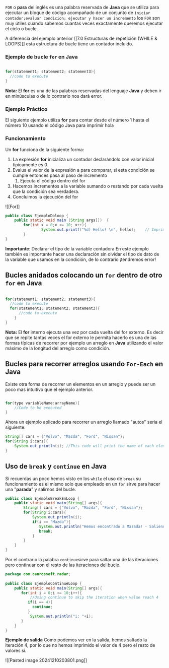 `FOR` o **para** del inglés es una palabra reservada de **Java** que se utiliza para ejecutar un bloque de código acompañado de un conjunto de `iniciar contador;evaluar condicion; ejecutar y hacer un incremento` los `FOR` son muy útiles cuando sabemos cuantas veces exactamente queremos ejecutar el ciclo o bucle.

A diferencia del ejemplo anterior [[7.0 Estructuras de repetición (WHILE & LOOPS)]] esta estructura de bucle tiene un contador incluido.

### Ejemplo de bucle  `for` en Java
```java

for(statement1; statement2; statement3){
  //code to execute
}
```

**Nota:** El **for** es una de las palabras reservadas del lenguaje **Java** y deben ir en minúsculas o de lo contrario nos dará error.

### Ejemplo Práctico
 El siguiente ejemplo utiliza **for** para contar desde el número 1 hasta el número 10 usando el  código Java para imprimir hola
### Funcionamiento 
 Un **for** funciona de la siguiente forma:
1. La expresión **for** inicializa un contador declarándolo con valor inicial tipicamente es 0
2. Evalua el valor de la expresión a para comparar, si esta condición se cumple entonces pasa al paso de incremento
	1. Ejecuta el código dentro del for
3. Hacemos incrementos a la variable sumando o restando por cada vuelta que la condición sea verdadera.
4. Concluimos la ejecución del for

![[For]]

```java
public class EjemploDoloop {  
    public static void main (String args[])  {  
		for(int x = 0;x <= 10; x++){
				System.out.printf("%d) Hello! \n", hello);    // Imprimimos el mensaje
		}
}
```

**Importante**: Declarar el tipo de la variable contadora
En este ejemplo también es importante hacer una declaración sin olvidar el tipo de dato de la variable que usamos en la condición, de lo contrario ¡tendremos error!

## Bucles anidados  colocando un `for` dentro de otro `for` en  Java
```java

for(statement1; statement2; statement3){
  //code to execute
  for(statement1; statement2; statement3){
	  //code to execute
	}
}
```

**Nota:** El **for** interno ejecuta una vez por cada vuelta del for externo. Es decir que se repite tantas veces el for externo le permita hacerlo es una de las formas típicas de recorrer por ejemplo un arreglo en **Java** utilizando el valor máximo de la longitud del arreglo como condición.

## Bucles para recorrer arreglos usando `For-Each` en  Java
Existe otra forma de recorrer un elementos en un arreglo y puede ser un poco mas intuitivo que el ejemplo anterior.

```java

for(type variableName:arrayName){
	//Code to be executed
}
```

Ahora un ejemplo aplicado para recorrer un arreglo llamado "autos" seria el siguiente:

```java
String[] cars = {"Volvo", "Mazda", "Ford", "Nissan"};
for(String i:cars){
	System.out.println(i); //This code will print the name of each element.
}
```

## Uso de `break`  y `continue` en  Java
Si recuerdas un poco hemos visto en los `while` el uso de `break` su funcionamiento es el mismo solo que empleado en un `for` sirve para hacer una "**parada**" y salirnos del bucle.

```java
public class EjemploBreakEnLoop {
    public static void main(String[] args){  
        String[] cars = {"Volvo", "Mazda", "Ford", "Nissan"};  
        for(String i:cars){  
            System.out.println(i);  
            if(i == "Mazda"){  
               System.out.println("Hemos encontrado a Mazada! - Saliendo del ciclo!");  
               break;  
            }  
        }  
    }  
}
```

Por el contrario la palabra `continue`sirve para saltar una de las iteraciones pero  continuar con  el resto de las iteraciones del bucle.

```java
package com.canrossoft.radar;  
  
public class EjemploContinueLoop {  
    public static void main(String[] args){  
       for(int i = 0;i <= 10;i++){  
           //Using continue to skip the iteration when value reach 4  
          if(i == 4){  
            continue;  
          }  
           System.out.println("i: "+i);  
       }  
    }  
}
```

**Ejemplo de salida**
Como podemos ver en la salida, hemos saltado la iteración 4, por lo que no hemos imprimido el valor de 4 pero el resto de valores si.

![[Pasted image 20241210203801.png]]

